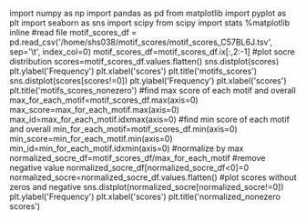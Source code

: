 import numpy as np
import pandas as pd
from matplotlib import pyplot as plt
import seaborn as sns
import scipy
from scipy import stats
%matplotlib inline
#read file
motif_scores_df = pd.read_csv('/home/shs038/motif_scores/motif_scores_C57BL6J.tsv', sep='\t', index_col=0)
motif_scores_df=motif_scores_df.ix[:,2:-1]
#plot socre distribution
scores=motif_scores_df.values.flatten()
sns.distplot(scores)
plt.ylabel('Frequency')
plt.xlabel('scores')
plt.title('motifs_scores')
sns.distplot(scores[scores!=0])
plt.ylabel('Frequency')
plt.xlabel('scores')
plt.title('motifs_scores_nonezero')
#find max score of each motif and overall
max_for_each_motif=motif_scores_df.max(axis=0)
max_score=max_for_each_motif.max(axis=0)
max_id=max_for_each_motif.idxmax(axis=0)
#find min score of each motif and overall
min_for_each_motif=motif_scores_df.min(axis=0)
min_score=min_for_each_motif.min(axis=0)
min_id=min_for_each_motif.idxmin(axis=0)
#normalize by max
normalized_socre_df=motif_scores_df/max_for_each_motif
#remove negative value
normalized_socre_df[normalized_socre_df<0]=0
normalized_socre=normalized_socre_df.values.flatten()
#plot scores without zeros and negative
sns.distplot(normalized_socre[normalized_socre!=0])
plt.ylabel('Frequency')
plt.xlabel('scores')
plt.title('normalized_nonezero scores')
